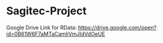 # Sagitec-Project

Google Drive Link for RData:
https://drive.google.com/open?id=0B61W6F7aMTaCamliVmJIdVdOeUE